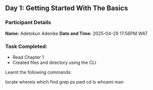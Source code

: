 ## Day 1: Getting Started With The Basics

### Participant Details
__Name:__ Adetokun Adenike
__Date and Time:__ 2025-04-29 17:56PM WAT

### Task Completed:
- Read Chapter 1
- Created files and directory using the CLI

Learnt the following commands:

locate
whereis
which
find
grep
ps
pwd
cd
ls
whoami
man
